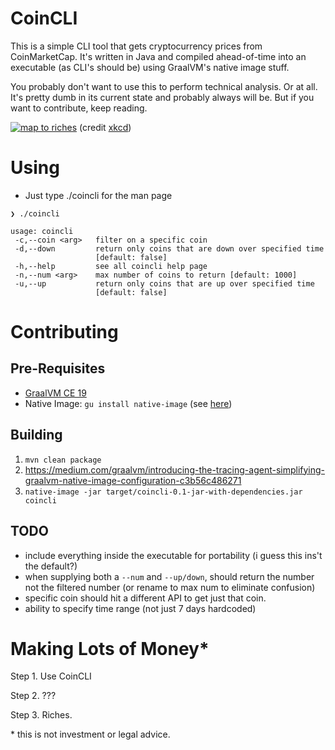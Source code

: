 # CoinCLI

This is a simple CLI tool that gets cryptocurrency prices from
CoinMarketCap. It's written in Java and compiled ahead-of-time into 
an executable (as CLI's should be) using GraalVM's native image stuff.

You probably don't want to use this to perform technical analysis. Or at all. 
It's pretty dumb in its current state and probably always will be. 
But if you want to contribute, keep reading.

[![map to riches](https://imgs.xkcd.com/comics/technical_analysis_2x.png)](https://xkcd.com/2101/)
(credit [xkcd](https://xkcd.com/2101/))

# Using

- Just type ./coincli for the man page

```
❯ ./coincli

usage: coincli
 -c,--coin <arg>   filter on a specific coin
 -d,--down         return only coins that are down over specified time
                   [default: false]
 -h,--help         see all coincli help page
 -n,--num <arg>    max number of coins to return [default: 1000]
 -u,--up           return only coins that are up over specified time
                   [default: false]
```

# Contributing

## Pre-Requisites

- [GraalVM CE 19](https://github.com/oracle/graal/releases)
- Native Image: `gu install native-image` (see [here](https://www.graalvm.org/docs/reference-manual/aot-compilation/))

## Building

1. `mvn clean package`
2. https://medium.com/graalvm/introducing-the-tracing-agent-simplifying-graalvm-native-image-configuration-c3b56c486271
2. `native-image -jar target/coincli-0.1-jar-with-dependencies.jar coincli`

## TODO

- include everything inside the executable for portability (i guess this ins't the default?)
- when supplying both a `--num` and `--up/down`, should return the number not the filtered number (or rename to max num to eliminate confusion)
- specific coin should hit a different API to get just that coin.
- ability to specify time range (not just 7 days hardcoded)

# Making Lots of Money*

Step 1. Use CoinCLI

Step 2. ???

Step 3. Riches.

\* this is not investment or legal advice.

